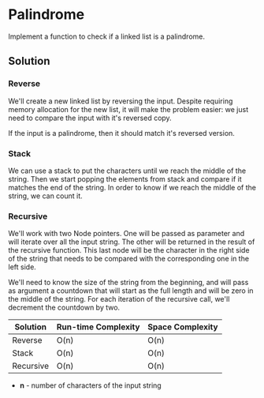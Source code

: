 # Palindrome

Implement a function to check if a linked list is a palindrome.

## Solution

### Reverse

We'll create a new linked list by reversing the input.
Despite requiring memory allocation for the new list, it will make the problem easier: 
we just need to compare the input with it's reversed copy.

If the input is a palindrome, then it should match it's reversed version.


### Stack

We can use a stack to put the characters until we reach the middle of the string.
Then we start popping the elements from stack and compare if it matches the end of the string.
In order to know if we reach the middle of the string, we can count it.

### Recursive

We'll work with two Node pointers. One will be passed as parameter and will iterate over all the input string.
The other will be returned in the result of the recursive function. This last node will be the character in the 
right side of the string that needs to be compared with the corresponding one in the left side.

We'll need to know the size of the string from the beginning, and will pass as argument a countdown that will start as the full length and will be zero in the middle of the string. For each iteration of the recursive call, we'll decrement the countdown by two.


Solution       | Run-time Complexity | Space Complexity
-------------- | ------------------- | ----------------
Reverse        | O(n)                | O(n)
Stack          | O(n)                | O(n)
Recursive      | O(n)                | O(n)

- **n** - number of characters of the input string
